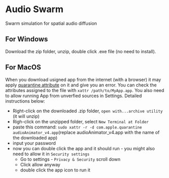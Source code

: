 # Audio Swarm
Swarm simulation for spatial audio diffusion

## For Windows
Download the zip folder, unzip, double click .exe file (no need to install).

## For MacOS
When you download usigned app from the internet (with a browser) it may apply [quarantine attribute](https://derflounder.wordpress.com/2012/11/20/clearing-the-quarantine-extended-attribute-from-downloaded-applications/) on it and give you an error. You can check the attributes assigned to the file with `xattr /path/to/MyApp.app`. You also need to allow running App from unverfied sources in Settings. Detailed instructions below: 
* Right-click on the downloaded .zip folder, `open with...archive utility` (it will unzip)
* Righ-click on the unzipped folder, select `New Terminal at Folder`
* paste this command: `sudo xattr -r -d com.apple.quarantine audioAnimator_v4.app`(replace audioAnimator_v4.app with the name of the downloaded app)
* input your password
* now you can double click the app and it should run - you might also need to allow it in `Security settings`
  * Go to settings - `Privacy & Security` scroll down
  * Click allow anyway
  * double click the app icon to run it

